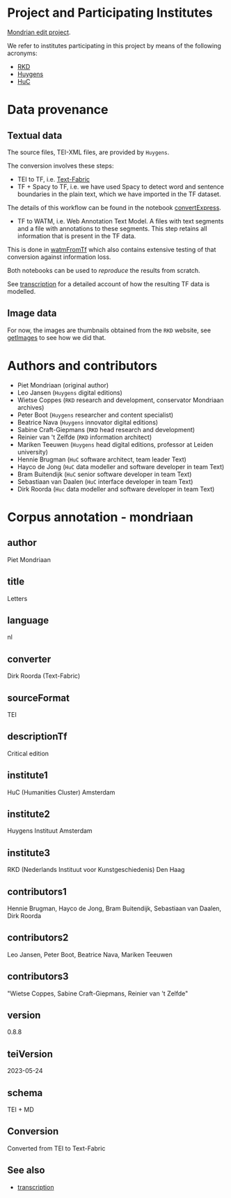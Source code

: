 # Project and Participating Institutes

[Mondrian edit project](https://www.huygens.knaw.nl/en/projecten/mondrian-edit-project/).

We refer to institutes participating in this project by means of the following 
acronyms:

*   [RKD](https://rkd.nl/en/)
*   [Huygens](https://www.huygens.knaw.nl/en/)
*   [HuC](https://huc.knaw.nl)

# Data provenance

## Textual data

The source files, TEI-XML files, are provided by `Huygens`.

The conversion involves these steps:

*   TEI to TF, i.e. [Text-Fabric](https://github.com/annotation/text-fabric)
*   TF + Spacy to TF, i.e. we have used Spacy to detect word and sentence
    boundaries in the plain text, which we have imported in the TF dataset.

The details of this workflow can be found in the notebook
[convertExpress](https://nbviewer.jupyter.org/github/annotation/mondriaan/blob/master/programs/convertExpress.ipynb).

*   TF to WATM, i.e. Web Annotation Text Model. A files with text segments
    and a file with annotations to these segments. This step retains all
    information that is present in the TF data.

This is done in
[watmFromTf](https://nbviewer.jupyter.org/github/annotation/mondriaan/blob/master/programs/watmFromTf.ipynb)
which also contains extensive testing of that conversion against information
loss.

Both notebooks can be used to *reproduce* the results from scratch.

See
[transcription](docs/transcription.md)
for a detailed account of how the resulting TF data is modelled.

## Image data

For now, the images are thumbnails obtained from the `RKD` website,
see
[getImages](https://nbviewer.org/github/annotation/mondriaan/blob/master/programs/getImages.ipynb)
to see how we did that.

# Authors and contributors

*   Piet Mondriaan (original author)
*   Leo Jansen (`Huygens` digital editions)
*   Wietse Coppes (`RKD` research and development, conservator Mondriaan archives)
*   Peter Boot (`Huygens` researcher and content specialist)
*   Beatrice Nava (`Huygens` innovator digital editions)
*   Sabine Craft-Giepmans (`RKD` head research and development)
*   Reinier van 't Zelfde (`RKD` information architect)
*   Mariken Teeuwen
    (`Huygens` head digital editions, professor at Leiden university)
*   Hennie Brugman (`HuC` software architect, team leader Text)
*   Hayco de Jong (`HuC` data modeller and software developer in team Text)
*   Bram Buitendijk (`HuC` senior software developer in team Text)
*   Sebastiaan van Daalen (`HuC` interface developer in team Text)
*   Dirk Roorda (`Huc` data modeller and software developer in team Text)





# Corpus annotation - mondriaan

## author

Piet Mondriaan


## title

Letters


## language

nl


## converter

Dirk Roorda (Text-Fabric)


## sourceFormat

TEI


## descriptionTf

Critical edition


## institute1

HuC (Humanities Cluster) Amsterdam


## institute2

Huygens Instituut Amsterdam


## institute3

RKD (Nederlands Instituut voor Kunstgeschiedenis) Den Haag


## contributors1

Hennie Brugman, Hayco de Jong, Bram Buitendijk, Sebastiaan van Daalen, Dirk Roorda


## contributors2

Leo Jansen, Peter Boot, Beatrice Nava, Mariken Teeuwen


## contributors3

"Wietse Coppes, Sabine Craft-Giepmans, Reinier van 't Zelfde"


## version

0.8.8


## teiVersion

2023-05-24


## schema

TEI + MD


## Conversion

Converted from TEI to Text-Fabric

## See also

*   [transcription](transcription.md)
